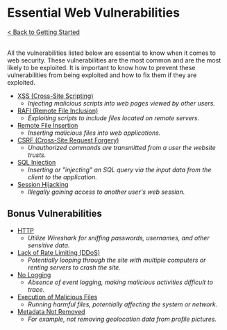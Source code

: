 # Essential Web Vulnerabilities

[< Back to Getting Started](../README.md#getting-started)

</br>
All the vulnerabilities listed below are essential to know when it comes to web security. These vulnerabilities are the most common and are the most likely to be exploited. It is important to know how to prevent these vulnerabilities from being exploited and how to fix them if they are exploited.

- [XSS (Cross-Site Scripting)](xss.md)
  - *Injecting malicious scripts into web pages viewed by other users.*
- [RAFI (Remote File Inclusion)](rafi.md)
  - *Exploiting scripts to include files located on remote servers.*
- [Remote File Insertion](remote-file-insertion.md)
  - *Inserting malicious files into web applications.*
- [CSRF (Cross-Site Request Forgery)](csrf.md)
  - *Unauthorized commands are transmitted from a user the website trusts.*
- [SQL Injection](sql-injection.md)
  - *Inserting or "injecting" an SQL query via the input data from the client to the application.*
- [Session Hijacking](session-hijacking.md)
  - *Illegally gaining access to another user's web session.*

## Bonus Vulnerabilities

- [HTTP](http.md)
  - *Utilize Wireshark for sniffing passwords, usernames, and other sensitive data.*
- [Lack of Rate Limiting (DDoS)](lack-of-rate-limiting.md)
  - *Potentially looping through the site with multiple computers or renting servers to crash the site.*
- [No Logging](no-logging.md)
  - *Absence of event logging, making malicious activities difficult to trace.*
- [Execution of Malicious Files](execution-of-malicious-files.md)
  - *Running harmful files, potentially affecting the system or network.*
- [Metadata Not Removed](metadata-not-removed.md)
  - *For example, not removing geolocation data from profile pictures.*
